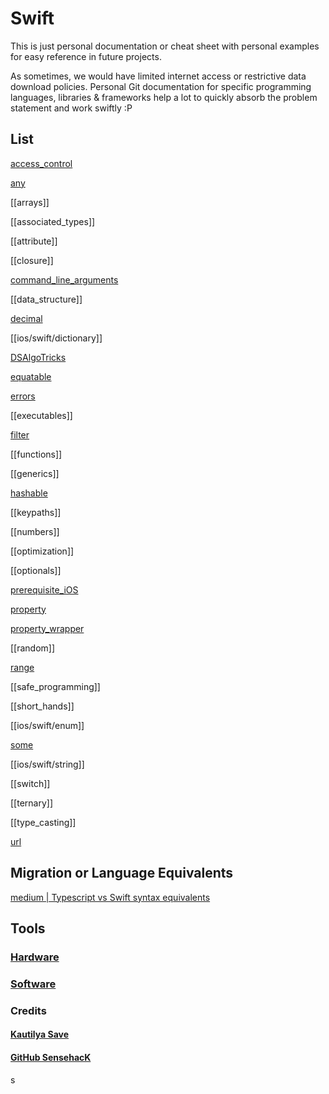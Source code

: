 # Swift

This is just personal documentation or cheat sheet with personal examples for easy reference in future projects.

As sometimes, we would have limited internet access or restrictive data download policies. Personal Git documentation for specific programming languages, libraries & frameworks help a lot to quickly absorb the problem statement and work swiftly :P

## List

[access_control](/ios/swift/access_control.md)

[any](/ios/swift/any.md)

[[arrays]]

[[associated_types]]

[[attribute]]

[[closure]]

[command_line_arguments](/ios/swift/command_line_arguments.md)

[[data_structure]]

[decimal](/ios/swift/decimal.md)

[[ios/swift/dictionary]]

[DSAlgoTricks](/ios/swift/DSAlgoTricks.md)

[equatable](/ios/swift/equatable.md)

[errors](/ios/swift/errors.md)

[[executables]]

[filter](/ios/swift/filter.md)

[[functions]]

[[generics]]

[hashable](/ios/swift/hashable.md)

[[keypaths]]

[[numbers]]

[[optimization]]

[[optionals]]

[prerequisite_iOS](/ios/swift/prerequisite_iOS.md)

[property](/ios/swift/property.md)

[property_wrapper](/ios/swift/property_wrapper.md)

[[random]]

[range](/ios/swift/range.md)

[[safe_programming]]

[[short_hands]]

[[ios/swift/enum]]

[some](/ios/swift/some.md)

[[ios/swift/string]]

[[switch]]

[[ternary]]

[[type_casting]]

[url](/ios/swift/url.md)

## Migration or Language Equivalents

[medium | Typescript vs Swift syntax equivalents](https://medium.com/@yankuan/syntax-comparison-typescript-vs-swift-7c94dfb2f7da)

## Tools

### [Hardware](hardware/README_hardware.md)

### [Software](tools/apps.md)

### Credits

#### [Kautilya Save](https://sensehack.github.io/)

#### [GitHub SensehacK](https://github.com/SensehacK)
s